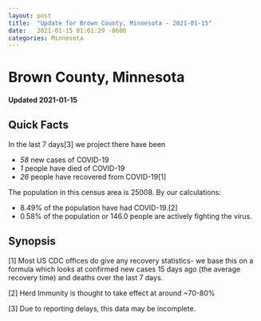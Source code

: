 ```yaml
---
layout: post
title:  "Update for Brown County, Minnesota - 2021-01-15"
date:   2021-01-15 01:01:29 -0600
categories: Minnesota
---
```


# Brown County, Minnesota
#### Updated 2021-01-15

## Quick Facts

In the last 7 days[3] we project there have been
- *58* new cases of COVID-19
- *1* people have died of COVID-19
- *26* people have recovered from COVID-19[1]

The population in this census area is 25008. By our calculations:
- 8.49% of the population have had COVID-19.[2]
- 0.58% of the population or 146.0 people are actively fighting the virus.

## Synopsis




[1] Most US CDC offices do give any recovery statistics- we base this on a formula which looks at confirmed new cases
15 days ago (the average recovery time) and deaths over the last 7 days.

[2] Herd Immunity is thought to take effect at around ~70-80%

[3] Due to reporting delays, this data may be incomplete.
 
    